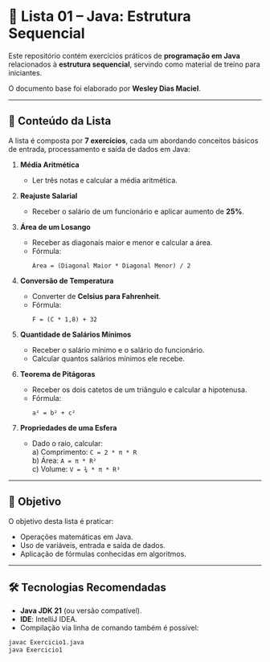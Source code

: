 # 📘 Lista 01 – Java: Estrutura Sequencial

Este repositório contém exercícios práticos de **programação em Java** relacionados à **estrutura sequencial**, servindo como material de treino para iniciantes.  

O documento base foi elaborado por **Wesley Dias Maciel**.  

---

## 📑 Conteúdo da Lista

A lista é composta por **7 exercícios**, cada um abordando conceitos básicos de entrada, processamento e saída de dados em Java:

1. **Média Aritmética**  
   - Ler três notas e calcular a média aritmética.

2. **Reajuste Salarial**  
   - Receber o salário de um funcionário e aplicar aumento de **25%**.

3. **Área de um Losango**  
   - Receber as diagonais maior e menor e calcular a área.  
   - Fórmula:  
     ```
     Área = (Diagonal Maior * Diagonal Menor) / 2
     ```

4. **Conversão de Temperatura**  
   - Converter de **Celsius para Fahrenheit**.  
   - Fórmula:  
     ```
     F = (C * 1,8) + 32
     ```

5. **Quantidade de Salários Mínimos**  
   - Receber o salário mínimo e o salário do funcionário.  
   - Calcular quantos salários mínimos ele recebe.

6. **Teorema de Pitágoras**  
   - Receber os dois catetos de um triângulo e calcular a hipotenusa.  
   - Fórmula:  
     ```
     a² = b² + c²
     ```

7. **Propriedades de uma Esfera**  
   - Dado o raio, calcular:  
     a) Comprimento: `C = 2 * π * R`  
     b) Área: `A = π * R²`  
     c) Volume: `V = ¾ * π * R³`

---

## 🚀 Objetivo

O objetivo desta lista é praticar:
- Operações matemáticas em Java.  
- Uso de variáveis, entrada e saída de dados.  
- Aplicação de fórmulas conhecidas em algoritmos.  

---

## 🛠️ Tecnologias Recomendadas

- **Java JDK 21** (ou versão compatível).  
- **IDE**: IntelliJ IDEA.  
- Compilação via linha de comando também é possível:  

```bash
javac Exercicio1.java
java Exercicio1
